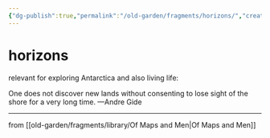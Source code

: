 ```yaml
---
{"dg-publish":true,"permalink":"/old-garden/fragments/horizons/","created":"2025-08-18T23:12:51.555-04:00","updated":"2025-08-18T23:13:33.859-04:00"}
---
```



# horizons
relevant for exploring Antarctica and also living life:

One does not discover new lands without consenting to lose sight of the shore for a very long time. 
—Andre Gide

---
from [[old-garden/fragments/library/Of Maps and Men\|Of Maps and Men]]